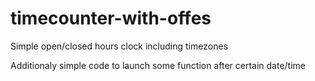 # timecounter-with-offes
Simple open/closed hours clock including timezones


Additionaly simple code to launch some function after certain date/time
